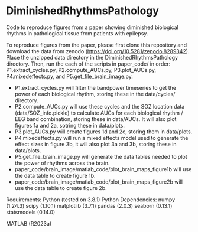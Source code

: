 # DiminishedRhythmsPathology
Code to reproduce figures from a paper showing diminished biological rhythms in pathological tissue from patients with epilepsy. 

To reproduce figures from the paper, please first clone this repository and download the data from zenodo (https://doi.org/10.5281/zenodo.8289342).
Place the unzipped data directory in the DiminishedRhythmsPathology directory.
Then, run the each of the scripts in paper_code/ in order: P1.extract_cycles.py, P2.compute_AUCs.py, P3.plot_AUCs.py, P4.mixedeffects.py, and P5.get_file_brain_image.py.

- P1.extract_cycles.py will filter the bandpower timeseries to get the power of each biological rhythm, storing these in the data/cycles/ directory.
- P2.compute_AUCs.py will use these cycles and the SOZ location data (data/SOZ_info.pickle) to calculate AUCs for each biological rhythm / EEG band combination, storing these in data/AUCs. It will also plot figures 1a and 2a, sotring these in data/plots.
- P3.plot_AUCs.py will create figures 1d and 2c, storing them in data/plots.
- P4.mixedeffects.py will run a mixed effects model used to generate the effect sizes in figure 3b, it will also plot 3a and 3b, storing these in data/plots.
- P5.get_file_brain_image.py will generate the data tables needed to plot the power of rhythms across the brain.
- paper_code/brain_image/matlab_code/plot_brain_maps_figure1b will use the data table to create figure 1b.
- paper_code/brain_image/matlab_code/plot_brain_maps_figure2b will use the data table to create figure 2b.

Requirements:
Python (tested on 3.8.1)
Python Dependencies:
numpy (1.24.3)
scipy (1.10.1)
matplotlib (3.7.1)
pandas (2.0.3)
seaborn (0.13.1)
statsmodels (0.14.0)

MATLAB (R2023a)

